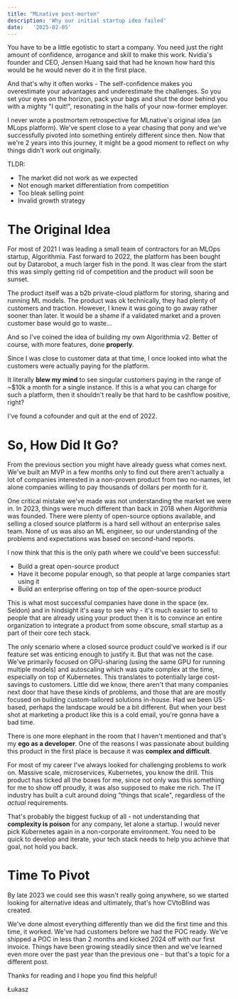 ```yaml
---
title: "MLnative post-morten"
description: 'Why our initial startup idea failed'
date:   '2025-02-05'
---
```


You have to be a little egotistic to start a company. You need just the right amount of confidence, arrogance and skill to make this work. Nvidia's founder and CEO, Jensen Huang said that had he known how hard this would be he would never do it in the first place. 

And that's why it often works - The self-confidence makes you overestimate your advantages and underestimate the challenges. So you set your eyes on the horizon, pack your bags and shut the door behind you with a mighty "I quit!", resonating in the halls of your now-former employer.

I never wrote a postmortem retrospective for MLnative's original idea (an MLops platform). We've spent close to a year chasing that pony and we've successfully pivoted into something entirely different since then. Now that we're 2 years into this journey, it might be a good moment to reflect on why things didn't work out originally.

TLDR:
- The market did not work as we expected
- Not enough market differentiation from competition
- Too bleak selling point
- Invalid growth strategy

# The Original Idea

For most of 2021 I was leading a small team of contractors for an MLOps startup, Algorithmia. Fast forward to 2022, the platform has been bought out by Datarobot, a much larger fish in the pond. It was clear from the start this was simply getting rid of competition and the product will soon be sunset. 

The product itself was a b2b private-cloud platform for storing, sharing and running ML models. The product was ok technically, they had plenty of customers and traction. However, I knew it was going to go away rather sooner than later. It would be a shame if a validated market and a proven customer base would go to waste... 

And so I've coined the idea of building my own Algorithmia v2. Better of course, with more features, done **properly**. 

Since I was close to customer data at that time, I once looked into what the customers were actually paying for the platform. 

It literally **blew my mind** to see singular customers paying in the range of ~$10k a month for a single instance. If this is a what you can charge for such a platform, then it shouldn't really be that hard to be cashflow positive, right?

I've found a cofounder and quit at the end of 2022.

# So, How Did It Go?

From the previous section you might have already guess what comes next. 
We've built an MVP in a few months only to find out there aren't actually a lot of companies interested in a non-proven product from two no-names, let alone companies willing to pay thousands of dollars per month for it. 

One critical mistake we've made was not understanding the market we were in. In 2023, things were much different than back in 2018 when Algorithmia was founded. There were plenty of open-source options available, and selling a closed source platform is a hard sell without an enterprise sales team. None of us was also an ML engineer, so our understanding of the problems and expectations was based on second-hand reports. 

I now think that this is the only path where we could've been successful:
- Build a great open-source product
- Have it become popular enough, so that people at large companies start using it
- Build an enterprise offering on top of the open-source product

This is what most successful companies have done in the space (ex. Seldon) and in hindsight it's easy to see why - it's much easier to sell to people that are already using your product then it is to convince an entire organization to integrate a product from some obscure, small startup as a part of their core tech stack. 

The only scenario where a closed source product could've worked is if our feature set was enticing enough to justify it. But that was not the case. We've primarily focused on GPU-sharing (using the same GPU for running multiple models) and autoscaling which was quite complex at the time, especially on top of Kubernetes. This translates to potentially large cost-savings to customers. Little did we know, there aren't that many companies next door that have these kinds of problems, and those that are are mostly focused on building custom-tailored solutions in-house. Had we been US-based, perhaps the landscape would be a bit different. But when your best shot at marketing a product like this is a cold email, you're gonna have a bad time. 

There is one more elephant in the room that I haven't mentioned and that's my **ego as a developer**. One of the reasons I was passionate about building this product in the first place is because it was **complex and difficult**. 

For most of my career I've always looked for challenging problems to work on. Massive scale, microservices, Kubernetes, you know the drill. This product has ticked all the boxes for me, since not only was this something for me to show off proudly, it was also supposed to make me rich. The IT industry has built a cult around doing "things that scale", regardless of the *actual* requirements. 

That's probably the biggest fuckup of all - not understanding that **complexity is poison** for any company, let alone a startup. I would never pick Kubernetes again in a non-corporate environment. You need to be quick to develop and iterate, your tech stack needs to help you achieve that goal, not hold you back. 

# Time To Pivot

By late 2023 we could see this wasn't really going anywhere, so we started looking for alternative ideas and ultimately, that's how CVtoBlind was created. 

We've done almost everything differently than we did the first time and this time, it worked. We've had customers before we had the POC ready. We've shipped a POC in less than 2 months and kicked 2024 off with our first invoice. Things have been growing steadily since then and we've learned even more over the past year than the previous one - but that's a topic for a different post.

Thanks for reading and I hope you find this helpful!

Łukasz